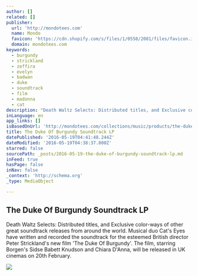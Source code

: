 ```yaml
---
author: []
related: []
publisher:
  url: 'http://mondotees.com'
  name: Mondo
  favicon: 'https://cdn.shopify.com/s/files/1/0558/2081/files/favicon.ico?397318184511204654'
  domain: mondotees.com
keywords:
  - burgundy
  - strickland
  - zeffira
  - evelyn
  - badwan
  - duke
  - soundtrack
  - film
  - madonna
  - cat
description: "Death Waltz Selects: Distributed titles, and Exclusive color-ways of other great soundtrack releases from around the world. Musical duo Cat's Eyes have written and recorded the soundtrack for the esteemed British director Peter Strickland's new film 'The Duke Of Burgundy'. The film, starring Borgen's Sidse Babett Knudson and Chiara D'Anna, will be released in UK cinemas on 20th February."
inLanguage: en
app_links: []
isBasedOnUrl: 'http://mondotees.com/collections/music/products/the-duke-of-burgundy-soundtrack-lp-selects'
title: The Duke Of Burgundy Soundtrack LP
datePublished: '2016-05-19T04:41:48.244Z'
dateModified: '2016-05-19T04:38:37.800Z'
starred: false
sourcePath: _posts/2016-05-19-the-duke-of-burgundy-soundtrack-lp.md
inFeed: true
hasPage: false
inNav: false
_context: 'http://schema.org'
_type: MediaObject

---
```

<article style=""><h1>The Duke Of Burgundy Soundtrack LP</h1><p>Death Waltz Selects: Distributed titles, and Exclusive color-ways of other great soundtrack releases from around the world. Musical duo Cat's Eyes have written and recorded the soundtrack for the esteemed British director Peter Strickland's new film 'The Duke Of Burgundy'. The film, starring Borgen's Sidse Babett Knudson and Chiara D'Anna, will be released in UK cinemas on 20th February.</p><img src="http://cdn.shopify.com/s/files/1/0558/2081/products/DoB_iTunes_UK_grande.jpg?v=1424715068" /></article>
